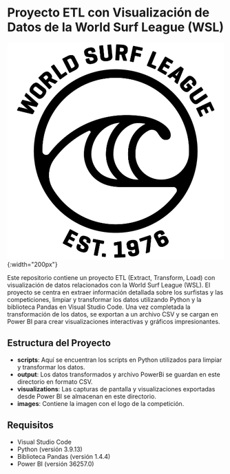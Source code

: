 # Proyecto ETL con Visualización de Datos de la World Surf League (WSL)

![Captura](https://github.com/Lorensou/w5-project_visualizacion/blob/main/images/World_Surf_League_Logo_2020.png){:width="200px"}


Este repositorio contiene un proyecto ETL (Extract, Transform, Load) con visualización de datos relacionados con la World Surf League (WSL). El proyecto se centra en extraer información detallada sobre los surfistas y las competiciones, limpiar y transformar los datos utilizando Python y la biblioteca Pandas en Visual Studio Code. Una vez completada la transformación de los datos, se exportan a un archivo CSV y se cargan en Power BI para crear visualizaciones interactivas y gráficos impresionantes.

## Estructura del Proyecto

- **scripts**: Aquí se encuentran los scripts en Python utilizados para limpiar y transformar los datos.
- **output**: Los datos transformados y archivo PowerBi se guardan en este directorio en formato CSV.
- **visualizations**: Las capturas de pantalla y visualizaciones exportadas desde Power BI se almacenan en este directorio.
- **images**: Contiene la imagen con el logo de la competición.

## Requisitos

- Visual Studio Code
- Python (versión 3.9.13)
- Biblioteca Pandas (versión 1.4.4)
- Power BI (versión 36257.0)




